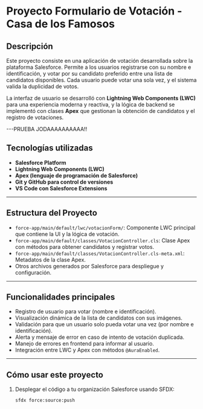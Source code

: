 # Proyecto Formulario de Votación - Casa de los Famosos

## Descripción

Este proyecto consiste en una aplicación de votación desarrollada sobre la plataforma Salesforce. Permite a los usuarios registrarse con su nombre e identificación, y votar por su candidato preferido entre una lista de candidatos disponibles. Cada usuario puede votar una sola vez, y el sistema valida la duplicidad de votos.

La interfaz de usuario se desarrolló con **Lightning Web Components (LWC)** para una experiencia moderna y reactiva, y la lógica de backend se implementó con clases **Apex** que gestionan la obtención de candidatos y el registro de votaciones.

---PRUEBA JODAAAAAAAAAA!!

## Tecnologías utilizadas

- **Salesforce Platform**
- **Lightning Web Components (LWC)**
- **Apex (lenguaje de programación de Salesforce)**
- **Git y GitHub para control de versiones**
- **VS Code con Salesforce Extensions**

---

## Estructura del Proyecto

- `force-app/main/default/lwc/votacionForm/`: Componente LWC principal que contiene la UI y la lógica de votación.
- `force-app/main/default/classes/VotacionController.cls`: Clase Apex con métodos para obtener candidatos y registrar votos.
- `force-app/main/default/classes/VotacionController.cls-meta.xml`: Metadatos de la clase Apex.
- Otros archivos generados por Salesforce para despliegue y configuración.

---

## Funcionalidades principales

- Registro de usuario para votar (nombre e identificación).
- Visualización dinámica de la lista de candidatos con sus imágenes.
- Validación para que un usuario solo pueda votar una vez (por nombre e identificación).
- Alerta y mensaje de error en caso de intento de votación duplicada.
- Manejo de errores en frontend para informar al usuario.
- Integración entre LWC y Apex con métodos `@AuraEnabled`.

---

## Cómo usar este proyecto

1. Desplegar el código a tu organización Salesforce usando SFDX:
   ```bash
   sfdx force:source:push
